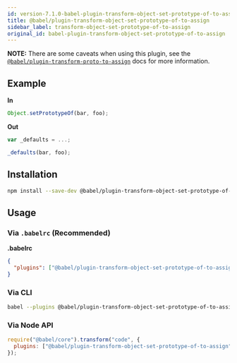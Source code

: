 ```yaml
---
id: version-7.1.0-babel-plugin-transform-object-set-prototype-of-to-assign
title: @babel/plugin-transform-object-set-prototype-of-to-assign
sidebar_label: transform-object-set-prototype-of-to-assign
original_id: babel-plugin-transform-object-set-prototype-of-to-assign
---
```


**NOTE:** There are some caveats when using this plugin, see the [`@babel/plugin-transform-proto-to-assign`](plugin-transform-proto-to-assign.md) docs for more information.

## Example

**In**

```javascript
Object.setPrototypeOf(bar, foo);
```

**Out**

```javascript
var _defaults = ...;

_defaults(bar, foo);
```

## Installation

```sh
npm install --save-dev @babel/plugin-transform-object-set-prototype-of-to-assign
```

## Usage

### Via `.babelrc` (Recommended)

**.babelrc**

```json
{
  "plugins": ["@babel/plugin-transform-object-set-prototype-of-to-assign"]
}
```

### Via CLI

```sh
babel --plugins @babel/plugin-transform-object-set-prototype-of-to-assign script.js
```

### Via Node API

```javascript
require("@babel/core").transform("code", {
  plugins: ["@babel/plugin-transform-object-set-prototype-of-to-assign"],
});
```
